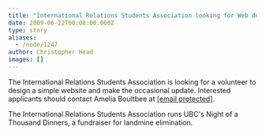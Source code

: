 ```yaml
---
title: "International Relations Students Association looking for Web designer/developer"
date: 2009-06-22T00:08:00.000Z
type: story
aliases:
  - /node/1247
author: Christopher Head
images: []
---
```


<div class="field field-name-body field-type-text-with-summary field-label-hidden"><div class="field-items"><div class="field-item even"><p>The International Relations Students Association is looking for a volunteer to design a simple website and make the occasional update. Interested applicants should contact Amelia Boultbee at <a href="/cdn-cgi/l/email-protection#87e6eae2ebeee6e5e8f2ebf3e5e2e2c7e0eae6eeeba9e4e8ea"><span class="__cf_email__" data-cfemail="41202c242d2820232e342d3523242401262c20282d6f222e2c">[email&#xA0;protected]</span></a>.</p>
<p>The International Relations Students Association runs UBC&apos;s Night of a Thousand Dinners, a fundraiser for landmine elimination.</p>
</div></div></div>    <footer>
          </footer>